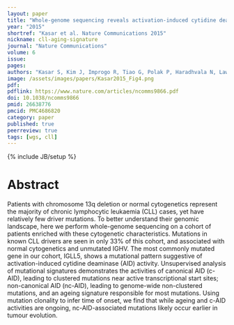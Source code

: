 ```yaml
---
layout: paper
title: "Whole-genome sequencing reveals activation-induced cytidine deaminase signatures during indolent chronic lymphocytic leukaemia evolution"
year: "2015"
shortref: "Kasar et al. Nature Communications 2015"
nickname: cll-aging-signature
journal: "Nature Communications"
volume: 6
issue:
pages:
authors: "Kasar S, Kim J, Improgo R, Tiao G, Polak P, Haradhvala N, Lawrence MS, Kiezun A, Fernandes SM, Bahl S, Sougnez C, Gabriel S, Lander ES, Kim HT, Getz G, Brown JR"
image: /assets/images/papers/Kasar2015_Fig4.png
pdf:
pdflink: https://www.nature.com/articles/ncomms9866.pdf
doi: 10.1038/ncomms9866
pmid: 26638776
pmcid: PMC4686820
category: paper
published: true
peerreview: true
tags: [wgs, cll]
---
```

{% include JB/setup %}

# Abstract

Patients with chromosome 13q deletion or normal cytogenetics represent the majority of chronic lymphocytic leukaemia (CLL) cases, yet have relatively few driver mutations. To better understand their genomic landscape, here we perform whole-genome sequencing on a cohort of patients enriched with these cytogenetic characteristics. Mutations in known CLL drivers are seen in only 33% of this cohort, and associated with normal cytogenetics and unmutated IGHV. The most commonly mutated gene in our cohort, IGLL5, shows a mutational pattern suggestive of activation-induced cytidine deaminase (AID) activity. Unsupervised analysis of mutational signatures demonstrates the activities of canonical AID (c-AID), leading to clustered mutations near active transcriptional start sites; non-canonical AID (nc-AID), leading to genome-wide non-clustered mutations, and an ageing signature responsible for most mutations. Using mutation clonality to infer time of onset, we find that while ageing and c-AID activities are ongoing, nc-AID-associated mutations likely occur earlier in tumour evolution.
